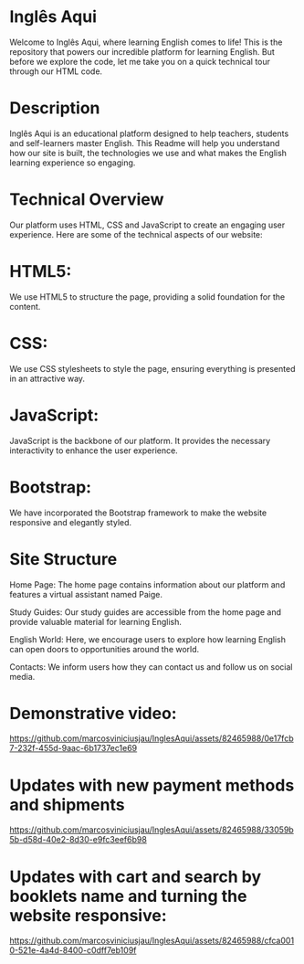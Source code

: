 # Inglês Aqui
Welcome to Inglês Aqui, where learning English comes to life!  This is the repository that powers our incredible platform for learning English.  But before we explore the code, let me take you on a quick technical tour through our HTML code.

# Description
Inglês Aqui is an educational platform designed to help teachers, students and self-learners master English.  This Readme will help you understand how our site is built, the technologies we use and what makes the English learning experience so engaging.

# Technical Overview
 Our platform uses HTML, CSS and JavaScript to create an engaging user experience.  Here are some of the technical aspects of our website:

# HTML5: 
We use HTML5 to structure the page, providing a solid foundation for the content.

# CSS: 
We use CSS stylesheets to style the page, ensuring everything is presented in an attractive way.

# JavaScript:
JavaScript is the backbone of our platform.  It provides the necessary interactivity to enhance the user experience.

# Bootstrap: 
We have incorporated the Bootstrap framework to make the website responsive and elegantly styled.

# Site Structure
Home Page: The home page contains information about our platform and features a virtual assistant named Paige.

Study Guides: Our study guides are accessible from the home page and provide valuable material for learning English.

English World: Here, we encourage users to explore how learning English can open doors to opportunities around the world.

Contacts: We inform users how they can contact us and follow us on social media.

# Demonstrative video:

https://github.com/marcosviniciusjau/InglesAqui/assets/82465988/0e17fcb7-232f-455d-9aac-6b1737ec1e69

# Updates with new payment methods and shipments

https://github.com/marcosviniciusjau/InglesAqui/assets/82465988/33059b5b-d58d-40e2-8d30-e9fc3eef6b98

# Updates with cart and search by booklets name and turning the website responsive:

https://github.com/marcosviniciusjau/InglesAqui/assets/82465988/cfca0010-521e-4a4d-8400-c0dff7eb109f





